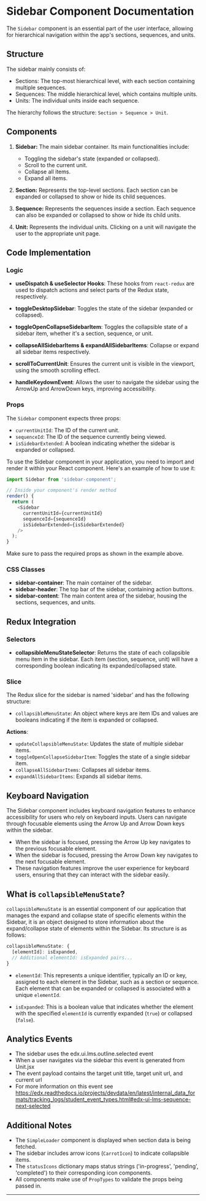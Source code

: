 # Sidebar Component Documentation

The `Sidebar` component is an essential part of the user interface, allowing for hierarchical navigation within the app's sections, sequences, and units.

## Structure

The sidebar mainly consists of:
- Sections: The top-most hierarchical level, with each section containing multiple sequences.
- Sequences: The middle hierarchical level, which contains multiple units.
- Units: The individual units inside each sequence.

The hierarchy follows the structure: `Section > Sequence > Unit`.

## Components

1. **Sidebar:** The main sidebar container. Its main functionalities include:
    - Toggling the sidebar's state (expanded or collapsed).
    - Scroll to the current unit.
    - Collapse all items.
    - Expand all items.

2. **Section:** Represents the top-level sections. Each section can be expanded or collapsed to show or hide its child sequences.

3. **Sequence:** Represents the sequences inside a section. Each sequence can also be expanded or collapsed to show or hide its child units.

4. **Unit:** Represents the individual units. Clicking on a unit will navigate the user to the appropriate unit page.

## Code Implementation

### Logic

- **useDispatch & useSelector Hooks**: These hooks from `react-redux` are used to dispatch actions and select parts of the Redux state, respectively.
  
- **toggleDesktopSidebar**: Toggles the state of the sidebar (expanded or collapsed).

- **toggleOpenCollapseSidebarItem**: Toggles the collapsible state of a sidebar item, whether it's a section, sequence, or unit.

- **collapseAllSidebarItems & expandAllSidebarItems**: Collapse or expand all sidebar items respectively.

- **scrollToCurrentUnit**: Ensures the current unit is visible in the viewport, using the smooth scrolling effect.

- **handleKeydownEvent**: Allows the user to navigate the sidebar using the ArrowUp and ArrowDown keys, improving accessibility.

### Props

The `Sidebar` component expects three props:

- `currentUnitId`: The ID of the current unit.
- `sequenceId`: The ID of the sequence currently being viewed.
- `isSidebarExtended`: A boolean indicating whether the sidebar is expanded or collapsed.

To use the Sidebar component in your application, you need to import and render it within your React component. Here's an example of how to use it:

```javascript
import Sidebar from 'sidebar-component';

// Inside your component's render method
render() {
  return (
    <Sidebar
      currentUnitId={currentUnitId}
      sequenceId={sequenceId}
      isSidebarExtended={isSidebarExtended}
    />
  );
}
```

Make sure to pass the required props as shown in the example above.

### CSS Classes

- **sidebar-container**: The main container of the sidebar.
- **sidebar-header**: The top bar of the sidebar, containing action buttons.
- **sidebar-content**: The main content area of the sidebar, housing the sections, sequences, and units.

## Redux Integration

### Selectors

- **collapsibleMenuStateSelector**: Returns the state of each collapsible menu item in the sidebar. Each item (section, sequence, unit) will have a corresponding boolean indicating its expanded/collapsed state.

### Slice

The Redux slice for the sidebar is named 'sidebar' and has the following structure:

- `collapsibleMenuState`: An object where keys are item IDs and values are booleans indicating if the item is expanded or collapsed.

**Actions**:
- `updateCollapsibleMenuState`: Updates the state of multiple sidebar items.
- `toggleOpenCollapseSidebarItem`: Toggles the state of a single sidebar item.
- `collapseAllSidebarItems`: Collapses all sidebar items.
- `expandAllSidebarItems`: Expands all sidebar items.

## Keyboard Navigation

The Sidebar component includes keyboard navigation features to enhance accessibility for users who rely on keyboard inputs. Users can navigate through focusable elements using the Arrow Up and Arrow Down keys within the sidebar.

- When the sidebar is focused, pressing the Arrow Up key navigates to the previous focusable element.
- When the sidebar is focused, pressing the Arrow Down key navigates to the next focusable element.
- These navigation features improve the user experience for keyboard users, ensuring that they can interact with the sidebar easily.


## What is `collapsibleMenuState`?

`collapsibleMenuState` is an essential component of our application that manages the expand and collapse state of specific elements within the Sidebar, it is an object designed to store information about the expand/collapse state of elements within the Sidebar. Its structure is as follows:

```javascript
collapsibleMenuState: {
  [elementId]: isExpanded,
  // Additional elementId: isExpanded pairs...
}
```

- `elementId`: This represents a unique identifier, typically an ID or key, assigned to each element in the Sidebar, such as a section or sequence. Each element that can be expanded or collapsed is associated with a unique `elementId`.

- `isExpanded`: This is a boolean value that indicates whether the element with the specified `elementId` is currently expanded (`true`) or collapsed (`false`).

## Analytics Events
- The sidebar uses the edx.ui.lms.outline.selected event
- When a user navigates via the sidebar this event is generated from Unit.jsx
- The event payload contains the target unit title, target unit url, and current url
- For more information on this event see https://edx.readthedocs.io/projects/devdata/en/latest/internal_data_formats/tracking_logs/student_event_types.html#edx-ui-lms-sequence-next-selected

## Additional Notes

- The `SimpleLoader` component is displayed when section data is being fetched.
- The sidebar includes arrow icons (`CarrotIcon`) to indicate collapsible items.
- The `statusIcons` dictionary maps status strings ('in-progress', 'pending', 'completed') to their corresponding icon components.
- All components make use of `PropTypes` to validate the props being passed in.
---
